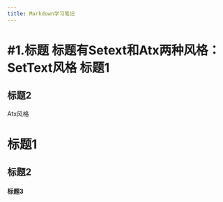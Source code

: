 ```yaml
---
title: Markdown学习笔记
---
```


#1.标题
标题有Setext和Atx两种风格：
SetText风格
标题1 
=== 
标题2
----
Atx风格
# 标题1
## 标题2
#### 标题3
